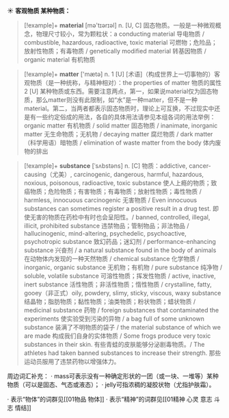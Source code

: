 ☀ <span class="category">**客观物质 某种物质：**</span>
>[!example]+ <span class="vocabulary">**material**</span> [mə'tɪərɪəl] 
> <span class="definition">n. [U, C] 固态物质。一般是一种微观概念，物理尺寸较小，常为颗粒状：</span>a conducting material 导电物质 / combustible, hazardous, radioactive, toxic material 可燃物；危险品；放射性物质；有毒物质 / genetically modified material 转基因物质 / organic material 有机物质

>[!example]+ <span class="vocabulary">**matter**</span> ['mætə] 
> <span class="definition">n. 1 [U] [术语]（构成世界上一切事物的）客观物质（是一种统称，与精神相对）：</span>the properties of matter 物质的属性 <span class="definition">2 [U] 某种物质或东西。需要注意两点，第一，如果说material仅为固态物质，那么matter则没有此限制，如“水”是一种matter，但不是一种material。第二，当两者都表示固态物质时，理论上可互换，不过现实中还是有一些约定俗成的用法，各自的具体用法请参见本组各词的用法举例：</span>organic matter 有机物质 / solid matter 固态物质 / inanimate, inorganic matter 无生命物质；无机物 / decaying matter 腐烂物质 / dark matter（科学用语）暗物质 / elimination of waste matter from the body 体内废物的排出
           
>[!example]+ <span class="vocabulary">**substance**</span> [ˈsʌbstəns]
> <span class="definition">n. [C] 物质：</span>addictive, cancer-causing（尤美）, carcinogenic, dangerous, harmful, hazardous, noxious, poisonous, radioactive, toxic substance 使人上瘾的物质；致癌物质；危险物质；有害物质；有毒物质；放射性物质；毒性物质 / harmless, innocuous carcinogenic 无害物质 / Even innocuous substances can sometimes register a positive result in a drug test. 即使无害的物质在药检中有时也会呈阳性。/ banned, controlled, illegal, illicit, prohibited substance 违禁物品；管制物品；非法物品 / hallucinogenic, mind-altering, psychedelic, psychoactive, psychotropic substance 致幻药品；迷幻剂 / performance-enhancing substance 兴奋剂 / a natural substance found in the body of animals 在动物体内发现的一种天然物质 / chemical substance 化学物质 / inorganic, organic substance 无机物；有机物 / pure substance 纯净物 / soluble, volatile substance 可溶性物质；挥发性物质 / active, inactive, inert substance 活性物质；非活性物质；惰性物质 / crystalline, fatty, gooey（非正式）oily, powdery, slimy, sticky, viscous, waxy substance 结晶物；脂肪物质；黏性物质；油类物质；粉状物质；蜡状物质 / medicinal substance 药物 / foreign substances that contaminated the experiments 使实验受到污染的异物 / a bag full of some unknown substance 装满了不明物质的袋子 / the material substance of which we are made 构成我们自身的实体物质 / Some frogs produce very toxic substances in their skin. 有些青蛙的皮肤能够分泌剧毒物质。/ The athletes had taken banned substances to increase their strength. 那些运动员服用了违禁药物以增强体力。

周边词汇补充：
· mass可表示没有一种确定形状的一团（或一块、一堆等）某种物质（可以是固态、气态或液态）；
· jelly可指浓稠的凝胶状物（尤指护肤霜）。

· 表示“物体”的词群见[[01物品 物体]]
· 表示“精神”的词群见[[01精神 心灵 意志 斗志 情结]]
